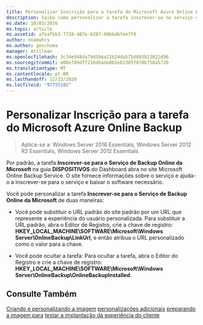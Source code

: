 ```yaml
---
title: Personalizar Inscrição para a tarefa do Microsoft Azure Online Backup
description: Saiba como personalizar a tarefa inscrever-se no serviço de backup online da Microsoft.
ms.date: 10/03/2016
ms.topic: article
ms.assetid: a7eafbb3-7728-487e-b287-90bbd6fee7f0
author: nnamuhcs
ms.author: geschuma
manager: mtillman
ms.openlocfilehash: 3c34e948da79d5b6a21b24da575d8b5b23022d96
ms.sourcegitcommit: e00e789dff216dbade861e61365f078b758a5720
ms.translationtype: MT
ms.contentlocale: pt-BR
ms.lasthandoff: 12/23/2020
ms.locfileid: "97755102"
---
```

# <a name="customize-sign-up-for-microsoft-online-backup-service-task"></a>Personalizar Inscrição para a tarefa do Microsoft Azure Online Backup

>Aplica-se a: Windows Server 2016 Essentials, Windows Server 2012 R2 Essentials, Windows Server 2012 Essentials

Por padrão, a tarefa **Inscrever-se para o Serviço de Backup Online da Microsoft** na guia **DISPOSITIVOS** do Dashboard abra no site Microsoft Online Backup Service. O site fornece informações sobre o serviço e ajuda-o a inscrever-se para o serviço e baixar o software necessário.

 Você pode personalizar a tarefa **Inscrever-se para o Serviço de Backup Online da Microsoft** de duas maneiras:

-   Você pode substituir o URL padrão do site padrão por um URL que represente a experiência do usuário personalizada. Para substituir a URL padrão, abra o Editor de Registro, crie a chave de registro: **HKEY_LOCAL_MACHINE\SOFTWARE\Microsoft\Windows Server\OnlineBackup\LinkUrl**, e então atribua o URL personalizado como o valor para a chave.

-   Você pode ocultar a tarefa: Para ocultar a tarefa, abra o Editor do Registro e crie a chave de registro: **HKEY_LOCAL_MACHINE\SOFTWARE\Microsoft\Windows Server\OnlineBackup\OnlineBackupInstalled**.

## <a name="see-also"></a>Consulte Também
 [Criando e personalizando a imagem](Creating-and-Customizing-the-Image.md) [personalizações adicionais](Additional-Customizations.md) [preparando a imagem para](Preparing-the-Image-for-Deployment.md) [testar a implantação da experiência do cliente](Testing-the-Customer-Experience.md)